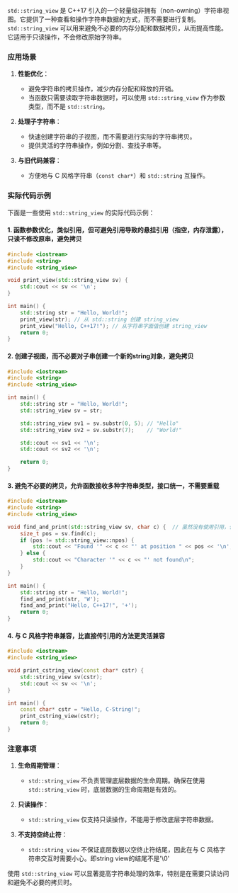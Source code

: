`std::string_view` 是 C++17 引入的一个轻量级非拥有（non-owning）字符串视图。它提供了一种查看和操作字符串数据的方式，而不需要进行复制。
`std::string_view` 可以用来避免不必要的内存分配和数据拷贝，从而提高性能。它适用于只读操作，不会修改原始字符串。

### 应用场景

1. **性能优化**：
   - 避免字符串的拷贝操作，减少内存分配和释放的开销。
   - 当函数只需要读取字符串数据时，可以使用 `std::string_view` 作为参数类型，而不是 `std::string`。

2. **处理子字符串**：
   - 快速创建字符串的子视图，而不需要进行实际的字符串拷贝。
   - 提供灵活的字符串操作，例如分割、查找子串等。

3. **与旧代码兼容**：
   - 方便地与 C 风格字符串（`const char*`）和 `std::string` 互操作。

### 实际代码示例

下面是一些使用 `std::string_view` 的实际代码示例：

#### 1. 函数参数优化，类似引用，但可避免引用导致的悬挂引用（指空，内存泄露），只读不修改原串，避免拷贝

```cpp
#include <iostream>
#include <string>
#include <string_view>

void print_view(std::string_view sv) {
    std::cout << sv << '\n';
}

int main() {
    std::string str = "Hello, World!";
    print_view(str); // 从 std::string 创建 string_view
    print_view("Hello, C++17!"); // 从字符串字面值创建 string_view
    return 0;
}
```

#### 2. 创建子视图，而不必要对子串创建一个新的string对象，避免拷贝

```cpp
#include <iostream>
#include <string>
#include <string_view>

int main() {
    std::string str = "Hello, World!";
    std::string_view sv = str;

    std::string_view sv1 = sv.substr(0, 5); // "Hello"
    std::string_view sv2 = sv.substr(7);    // "World!"

    std::cout << sv1 << '\n';
    std::cout << sv2 << '\n';

    return 0;
}
```

#### 3. 避免不必要的拷贝，允许函数接收多种字符串类型，接口统一，不需要重载

```cpp
#include <iostream>
#include <string>
#include <string_view>

void find_and_print(std::string_view sv, char c) {  // 虽然没有使用引用，但是不拷贝
    size_t pos = sv.find(c);
    if (pos != std::string_view::npos) {
        std::cout << "Found '" << c << "' at position " << pos << '\n';
    } else {
        std::cout << "Character '" << c << "' not found\n";
    }
}

int main() {
    std::string str = "Hello, World!";
    find_and_print(str, 'W');
    find_and_print("Hello, C++17!", '+');
    return 0;
}
```

#### 4. 与 C 风格字符串兼容，比直接传引用的方法更灵活兼容

```cpp
#include <iostream>
#include <string_view>

void print_cstring_view(const char* cstr) {
    std::string_view sv(cstr);
    std::cout << sv << '\n';
}

int main() {
    const char* cstr = "Hello, C-String!";
    print_cstring_view(cstr);
    return 0;
}
```

### 注意事项

1. **生命周期管理**：
   - `std::string_view` 不负责管理底层数据的生命周期。确保在使用 `std::string_view` 时，底层数据的生命周期是有效的。

2. **只读操作**：
   - `std::string_view` 仅支持只读操作，不能用于修改底层字符串数据。

3. **不支持空终止符**：
   - `std::string_view` 不保证底层数据以空终止符结尾，因此在与 C 风格字符串交互时需要小心。即string view的结尾不是'\0'

使用 `std::string_view` 可以显著提高字符串处理的效率，特别是在需要只读访问和避免不必要的拷贝时。